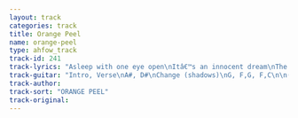 ```yaml
---
layout: track
categories: track
title: Orange Peel
name: orange-peel
type: ahfow_track
track-id: 241
track-lyrics: "Asleep with one eye open\nItâ€™s an innocent dream\nThe telephone is singing\nAnd Iâ€™ll do it again\n\nResting in your yellow room\nYour face looks so surreal\nI kissed you with my rabbit foot\nI made your orange peel\n\nOn Christy Street, the sinking sun\nHas set your face ablaze\nYour ruby is weeping\nAnd youâ€™re all in a daze\nI told you all my riddles\nAnd I made your sickness heal\nI kissed you with my rabbitâ€™s foot\nI made your orange peel\n\nShadows on the wall\nHeading for a fall"
track-guitar: "Intro, Verse\nA#, D#\nChange (shadows)\nG, F,G, F,C\n\n(provided by Drew)"
track-author: 
track-sort: "ORANGE PEEL"
track-original: 
---
```

